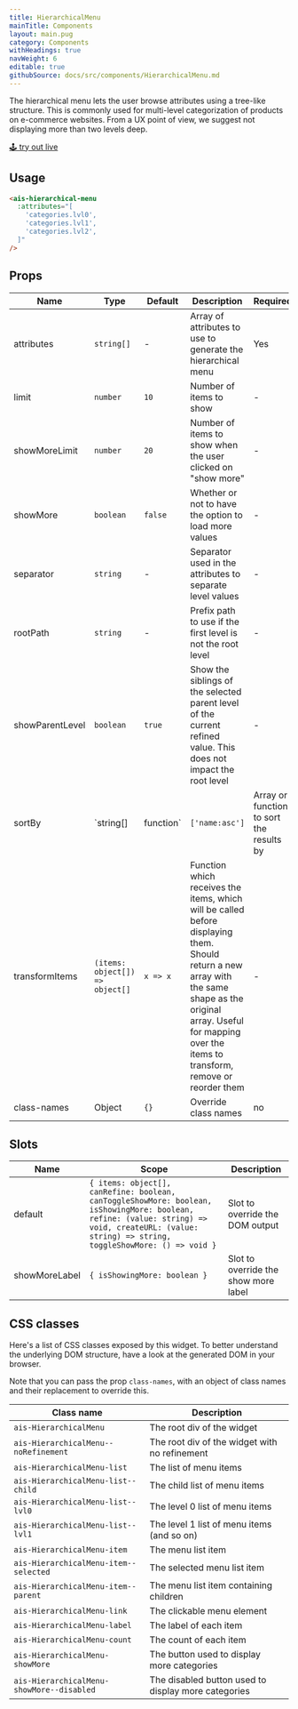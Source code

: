 ```yaml
---
title: HierarchicalMenu
mainTitle: Components
layout: main.pug
category: Components
withHeadings: true
navWeight: 6
editable: true
githubSource: docs/src/components/HierarchicalMenu.md
---
```


The hierarchical menu lets the user browse attributes using a tree-like structure. This is commonly used for multi-level categorization of products on e-commerce websites. From a UX point of view, we suggest not displaying more than two levels deep.

<a class="btn btn-static-theme" href="stories/?selectedKind=HierarchicalMenu">🕹 try out live</a>

## Usage

```html
<ais-hierarchical-menu
  :attributes="[
    'categories.lvl0',
    'categories.lvl1',
    'categories.lvl2',
  ]"
/>
```

## Props

Name | Type | Default | Description | Required
---|---|---|---|---
attributes | `string[]` | - | Array of attributes to use to generate the hierarchical menu | Yes
limit | `number` | `10` | Number of items to show | -
showMoreLimit | `number` | `20` | Number of items to show when the user clicked on "show more" | -
showMore | `boolean` | `false` | Whether or not to have the option to load more values | -
separator | `string` | - | Separator used in the attributes to separate level values | -
rootPath | `string` | - | Prefix path to use if the first level is not the root level | -
showParentLevel | `boolean` | `true` | Show the siblings of the selected parent level of the current refined value. This does not impact the root level | -
sortBy | `string[] | function` | `['name:asc']` | Array or function to sort the results by | -
transformItems | `(items: object[]) => object[]` | `x => x` | Function which receives the items, which will be called before displaying them. Should return a new array with the same shape as the original array. Useful for mapping over the items to transform, remove or reorder them | -
class-names | Object | `{}` | Override class names | no

## Slots

Name | Scope | Description
---|---|---
default | `{ items: object[], canRefine: boolean, canToggleShowMore: boolean, isShowingMore: boolean, refine: (value: string) => void, createURL: (value: string) => string, toggleShowMore: () => void }` | Slot to override the DOM output
showMoreLabel | `{ isShowingMore: boolean }` | Slot to override the show more label

## CSS classes

Here's a list of CSS classes exposed by this widget. To better understand the underlying DOM structure, have a look at the generated DOM in your browser.

Note that you can pass the prop `class-names`, with an object of class names and their replacement to override this.

Class name | Description
---|---
`ais-HierarchicalMenu` | The root div of the widget
`ais-HierarchicalMenu--noRefinement` | The root div of the widget with no refinement
`ais-HierarchicalMenu-list` | The list of menu items
`ais-HierarchicalMenu-list--child` | The child list of menu items
`ais-HierarchicalMenu-list--lvl0` | The level 0 list of menu items
`ais-HierarchicalMenu-list--lvl1` | The level 1 list of menu items (and so on)
`ais-HierarchicalMenu-item` | The menu list item
`ais-HierarchicalMenu-item--selected` | The selected menu list item
`ais-HierarchicalMenu-item--parent` | The menu list item containing children
`ais-HierarchicalMenu-link` | The clickable menu element
`ais-HierarchicalMenu-label` | The label of each item
`ais-HierarchicalMenu-count` | The count of each item
`ais-HierarchicalMenu-showMore` | The button used to display more categories
`ais-HierarchicalMenu-showMore--disabled` | The disabled button used to display more categories
